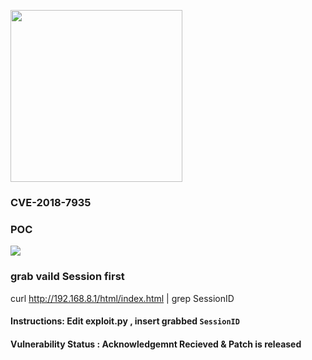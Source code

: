 <img src=https://consumer-img.huawei.com/content/dam/huawei-cbg-site/common/support/list-image/mobile-broadband/e5573cs-322/e5573cs-322-listimage-blank.png height=275 ></img>
### CVE-2018-7935

### POC 
[![](http://img.youtube.com/vi/7JIddQKbrdM/0.jpg)](http://www.youtube.com/watch?v=7JIddQKbrdM "")

### grab vaild Session first 
curl http://192.168.8.1/html/index.html | grep SessionID 

#### Instructions: Edit exploit.py , insert grabbed `SessionID` 

#### Vulnerability Status : Acknowledgemnt Recieved & Patch is released  
